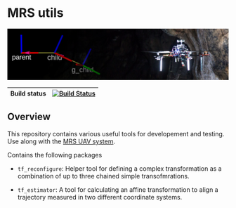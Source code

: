 # MRS utils
![thumbnail](.fig/mrs_utils.jpg)

| Build status | [![Build Status](https://github.com/ctu-mrs/mrs_utils/workflows/Noetic/badge.svg)](https://github.com/ctu-mrs/mrs_utils/actions) |
|--------------|----------------------------------------------------------------------------------------------------------------------------------|

## Overview

This repository contains various useful tools for developement and testing. Use along with the [MRS UAV system](https://github.com/ctu-mrs/mrs_uav_system).

Contains the following packages

* `tf_reconfigure`: Helper tool for defining a complex transformation as a combination of up to three chained simple transofmrations.

* `tf_estimator`: A tool for calculating an affine transformation to align a trajectory measured in two different coordinate systems.
